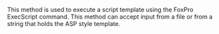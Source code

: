 ﻿This method is used to execute a script template using the FoxPro ExecScript command. This method can accept input from a file or from a string that holds the ASP style template.